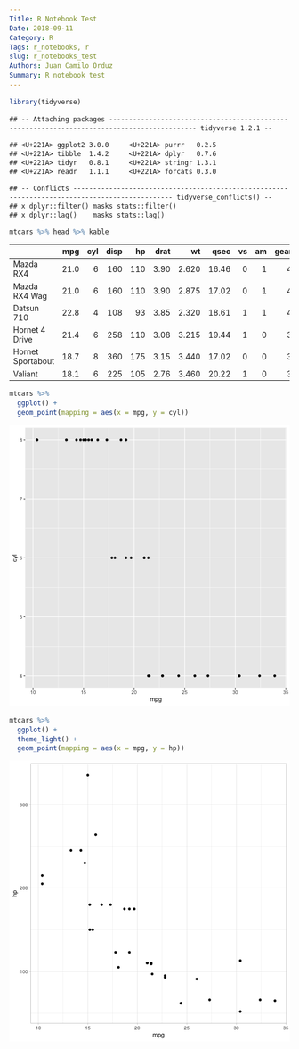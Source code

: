 ```yaml
---
Title: R Notebook Test
Date: 2018-09-11
Category: R
Tags: r_notebooks, r
slug: r_notebooks_test
Authors: Juan Camilo Orduz
Summary: R notebook test
---
```


```r
library(tidyverse)
```

```
## -- Attaching packages -------------------------------------------------------------------------------------------- tidyverse 1.2.1 --
```

```
## <U+221A> ggplot2 3.0.0     <U+221A> purrr   0.2.5
## <U+221A> tibble  1.4.2     <U+221A> dplyr   0.7.6
## <U+221A> tidyr   0.8.1     <U+221A> stringr 1.3.1
## <U+221A> readr   1.1.1     <U+221A> forcats 0.3.0
```

```
## -- Conflicts ----------------------------------------------------------------------------------------------- tidyverse_conflicts() --
## x dplyr::filter() masks stats::filter()
## x dplyr::lag()    masks stats::lag()
```

```r
mtcars %>% head %>% kable
```



|                  |  mpg| cyl| disp|  hp| drat|    wt|  qsec| vs| am| gear| carb|
|:-----------------|----:|---:|----:|---:|----:|-----:|-----:|--:|--:|----:|----:|
|Mazda RX4         | 21.0|   6|  160| 110| 3.90| 2.620| 16.46|  0|  1|    4|    4|
|Mazda RX4 Wag     | 21.0|   6|  160| 110| 3.90| 2.875| 17.02|  0|  1|    4|    4|
|Datsun 710        | 22.8|   4|  108|  93| 3.85| 2.320| 18.61|  1|  1|    4|    1|
|Hornet 4 Drive    | 21.4|   6|  258| 110| 3.08| 3.215| 19.44|  1|  0|    3|    1|
|Hornet Sportabout | 18.7|   8|  360| 175| 3.15| 3.440| 17.02|  0|  0|    3|    2|
|Valiant           | 18.1|   6|  225| 105| 2.76| 3.460| 20.22|  1|  0|    3|    1|


```r
mtcars %>% 
  ggplot() +
  geom_point(mapping = aes(x = mpg, y = cyl))
```

![center](/images/r_notebook_test/unnamed-chunk-2-1.png)


```r
mtcars %>% 
  ggplot() +
  theme_light() +
  geom_point(mapping = aes(x = mpg, y = hp))
```

![center](/images/r_notebook_test/unnamed-chunk-3-1.png)

